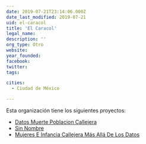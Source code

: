 ```yaml
---
date: 2019-07-21T23:14:06.000Z
date_last_modified: 2019-07-21
uid: el-caracol
title: 'El Caracol'
legal_name: 
description: ''
org_type: Otro
website: 
year_founded: 
facebook: 
twitter: 
tags:

cities: 
  - Ciudad de México

---
```


Esta organización tiene los siguientes proyectos:

- [Datos Muerte Poblacion Callejera](/proyectos/datos-muerte-poblacion-callejera)
- [Sin Nombre](/proyectos/sin-nombre)
- [Mujeres E Infancia Callejera Más Allá De Los Datos](/proyectos/mujeres-e-infancia-callejera-mas-alla-de-los-datos)
